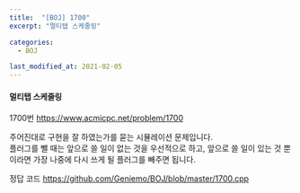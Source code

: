 ```yaml
---
title:  "[BOJ] 1700"
excerpt: "멀티탭 스케줄링"

categories:
  - BOJ

last_modified_at: 2021-02-05
---
```


#### 멀티탭 스케줄링

1700번 <https://www.acmicpc.net/problem/1700>

주어진대로 구현을 잘 하였는가를 묻는 시뮬레이션 문제입니다.<br>
플러그를 뺄 때는 앞으로 쓸 일이 없는 것을 우선적으로 하고, 앞으로 쓸 일이 있는 것 뿐이라면 가장 나중에 다시 쓰게 될 플러그를 빼주면 됩니다.

정답 코드 <https://github.com/Geniemo/BOJ/blob/master/1700.cpp>